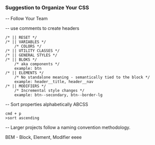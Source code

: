 ### Suggestion to Organize Your CSS

-- Follow Your Team

-- use comments to create headers
    
    /* || RESET */
    /* || VARIABLES */
        /* COLORS */
    /* || UTILITY CLASSES */
    /* || GENERAL STYLES */
    /* || BLOKS */
        /* aka components */
        example: btn
    /* || ELEMENTS */
        /* No standalone meaning - semantically tied to the block */
        example: header__title, header__nav
    /* || MODIFIERS */
        /* Incremental style changes */
        example: btn--secondary, btn--border-lg

-- Sort properties alphabetically ABCSS
    
    cmd + p  
    >sort ascending

-- Larger projects follow a naming convention methodology.

BEM - Block, Element, Modifier 
eeee